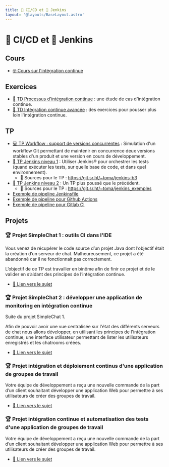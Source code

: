 ```yaml
---
title: 🔄 CI/CD et  Jenkins
layout: '@layouts/BaseLayout.astro'
---
```


# 🔄 CI/CD et  Jenkins

## Cours

- [🤓 Cours sur l'intégration continue ](/ci/cours)

## Exercices

- [📝 TD Processus d'intégration continue](/ci/td_process_ci) : une étude de cas d'intégration continue.
- [📝 TD Intégration continue avancée](/ci/tp_ci_avance) : des exercices pour pousser plus loin l'intégration continue.

## TP

- [💻 TP Workflow : support de versions concurrentes](/ci/td_workflow_versions_concurrentes) : Simulation d'un workflow Git permettant de maintenir en concurrence deux versions stables d'un produit et une version en cours de développement.
- [ TP Jenkins niveau 1](/jenkins/tp-mini) : Utiliser Jenkins® pour orchestrer les tests (quand exécuter les tests, sur quelle base de code, et dans quel environnement).
  -  Sources pour le TP : <https://git.sr.ht/~toma/jenkins-b3>
- [ TP Jenkins niveau 2](/jenkins/tp-full) : Un TP plus poussé que le précédent.
  -  Sources pour le TP : <https://git.sr.ht/~toma/jenkins_exemples>
- [Exemple de pipeline Jenkinsfile](/jenkins/jenkinsfile)
- [Exemple de pipeline pour Github Actions](/ci/exemple-github-actions)
- [Exemple de pipeline pour Gitlab CI](/ci/exemple-gitlab-ci)

## Projets

### 🏆 Projet SimpleChat 1 : outils CI dans l'IDE

Vous venez de récupérer le code source d’un projet Java dont l’objectif était la création d’un serveur de chat. Malheureusement, ce projet a été abandonné car il ne fonctionnait pas correctement.

L’objectif de ce TP est travailler en binôme afin de finir ce projet et de le valider en s’aidant des principes de l’intégration continue.

- [📄 Lien vers le sujet](/ci/tp_ci_ide_simplechat)

### 🏆 Projet SimpleChat 2 : développer une application de monitoring en intégration continue

Suite du projet SimpleChat 1.

Afin de pouvoir avoir une vue centralisée sur l'état des différents serveurs de chat nous allons développer, en utilisant les principes de l'intégration continue, une interface utilisateur permettant de lister les utilisateurs enregistrés et les chatrooms créées.

- [📄 Lien vers le sujet](/ci/simplechat-monitoring)

### 🏆 Projet intégration et déploiement continus d'une application de groupes de travail

Votre équipe de développement a reçu une nouvelle commande de la part d’un client souhaitant développer une application Web pour permettre à ses utilisateurs de créer des groupes de travail.

- [📄 Lien vers le sujet](/ci/projet_groupes_utilisateurs_ci)

### 🏆 Projet intégration continue et automatisation des tests d'une application de groupes de travail

Votre équipe de développement a reçu une nouvelle commande de la part d’un client souhaitant développer une application Web pour permettre à ses utilisateurs de créer des groupes de travail.

- [📄 Lien vers le sujet](/ci/projet_groupes_utilisateurs_ci_et_tests)

